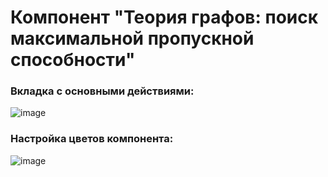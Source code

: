 # Компонент "Теория графов: поиск максимальной пропускной способности"
### Вкладка с основными действиями: 
![image](https://user-images.githubusercontent.com/58532843/135732426-0a515dc2-bd50-4c2e-a345-f0d3af2c8821.png)
### Настройка цветов компонента:
![image](https://user-images.githubusercontent.com/58532843/135732465-cc46579a-7067-44a4-b85d-9c48bc56becb.png)

